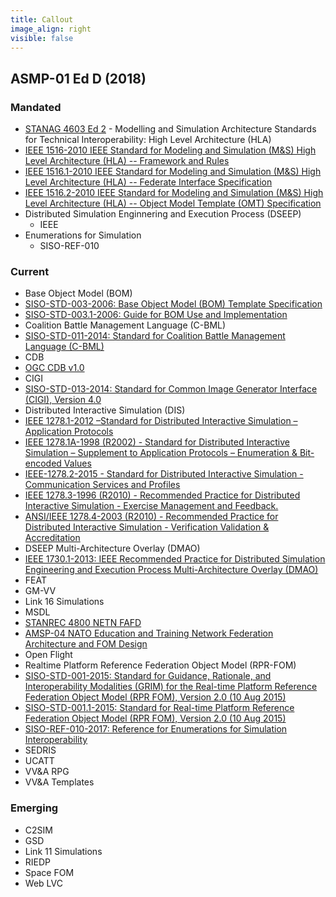 ```yaml
---
title: Callout
image_align: right
visible: false
---
```


## ASMP-01 Ed D (2018)

### Mandated
* [STANAG 4603 Ed 2](https://nso.nato.int/nso/nsdd/stanagdetails.html?idCover=8285&LA=EN) - Modelling and Simulation Architecture Standards for Technical Interoperability: High Level Architecture (HLA)
 * [IEEE 1516-2010 IEEE Standard for Modeling and Simulation (M&S) High Level Architecture (HLA) -- Framework and Rules](https://standards.ieee.org/findstds/standard/1516-2010.html)
 * [IEEE 1516.1-2010  IEEE Standard for Modeling and Simulation (M&S) High Level Architecture (HLA) -- Federate Interface Specification](https://standards.ieee.org/develop/project/1516.1.html)
 * [IEEE 1516.2-2010  IEEE Standard for Modeling and Simulation (M&S) High Level Architecture (HLA) -- Object Model Template (OMT) Specification](https://standards.ieee.org/develop/project/1516.2.html)
* Distributed Simulation Enginnering and Execution Process (DSEEP)
	* IEEE  	
* Enumerations for Simulation
	* SISO-REF-010 

### Current
* Base Object Model (BOM)
 * <a href="https://www.sisostds.org/DigitalLibrary.aspx?Command=Core_Download&EntryId=30820">SISO-STD-003-2006: Base Object Model (BOM) Template Specification</a>
 * <a href="https://www.sisostds.org/DigitalLibrary.aspx?Command=Core_Download&EntryId=30819">SISO-STD-003.1-2006: Guide for BOM Use and Implementation</a>
* Coalition Battle Management Language (C-BML)
 * <a href="http://www.sisostds.org">SISO-STD-011-2014: Standard for Coalition Battle Management Language (C-BML) </a>
* CDB
 * <a href="https://www.opengeospatial.org/standards/cdb">OGC CDB v1.0</a>
* CIGI
 * <a href="https://www.sisostds.org/DigitalLibrary.aspx?Command=Core_Download&EntryId=42031">SISO-STD-013-2014:  Standard for Common Image Generator Interface (CIGI), Version 4.0</a>
* Distributed Interactive Simulation (DIS)
 * <a href="https://standards.ieee.org/standard/1278_1-2012.html">IEEE 1278.1-2012 –Standard for Distributed Interactive Simulation – Application Protocols</a>
 * <a href="https://standards.ieee.org/standard/1278_1a-1998.html">IEEE 1278.1A-1998 (R2002) - Standard for Distributed Interactive Simulation – Supplement to Application Protocols – Enumeration & Bit-encoded Values</a>
 * <a href="https://standards.ieee.org/standard/1278_2-2015.html">IEEE-1278.2-2015 - Standard for Distributed Interactive Simulation - Communication Services and Profiles</a>
 * <a href="https://standards.ieee.org/standard/1278_3-1996.html">IEEE 1278.3-1996 (R2010) - Recommended Practice for Distributed Interactive Simulation - Exercise Management and Feedback.</a>
 * <a href="https://standards.ieee.org/standard/1278_4-2003.html">ANSI/IEEE 1278.4-2003 (R2010) - Recommended Practice for Distributed Interactive Simulation - Verification Validation & Accreditation</a>
* DSEEP Multi-Architecture Overlay (DMAO)
 * <a href="https://standards.ieee.org/standard/1730_1-2013.html">IEEE 1730.1-2013: IEEE Recommended Practice for Distributed Simulation Engineering and Execution Process Multi-Architecture Overlay (DMAO)</a>
* FEAT
* GM-VV
* Link 16 Simulations
* MSDL
* [STANREC 4800 NETN FAFD](https://nso.nato.int/nso/nsdd/stanrecdetails.html?idCover=8834)
 * <a href="./amsp04">AMSP-04 NATO Education and Training Network Federation Architecture and FOM Design</a> 
* Open Flight
* Realtime Platform Reference Federation Object Model (RPR-FOM)
 * [SISO-STD-001-2015: Standard for Guidance, Rationale, and Interoperability Modalities (GRIM) for the Real-time Platform Reference Federation Object Model (RPR FOM), Version 2.0 (10 Aug 2015)](https://www.sisostds.org/ProductsPublications/Standards/SISOStandards.aspx)
 * [SISO-STD-001.1-2015: Standard for Real-time Platform Reference Federation Object Model (RPR FOM), Version 2.0 (10 Aug 2015) ](https://www.sisostds.org/ProductsPublications/Standards/SISOStandards.aspx)
 * [SISO-REF-010-2017: Reference for Enumerations for Simulation Interoperability](https://www.sisostds.org/ProductsPublications/ReferenceDocuments.aspx)
* SEDRIS
* UCATT
* VV&A RPG
* VV&A Templates

### Emerging
* C2SIM
* GSD
* Link 11 Simulations
* RIEDP
* Space FOM
* Web LVC